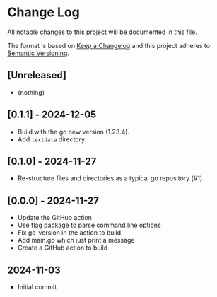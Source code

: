 # Change Log
All notable changes to this project will be documented in this file.

The format is based on [Keep a Changelog](https://keepachangelog.com/)
and this project adheres to [Semantic Versioning](https://semver.org/).

## [Unreleased]
- (nothing)

## [0.1.1] - 2024-12-05
- Build with the go new version (1.23.4).
- Add `textdata` directory.

## [0.1.0] - 2024-11-27
- Re-structure files and directories as a typical go repository (#1)

## [0.0.0] - 2024-11-27
- Update the GitHub action
- Use flag package to parse command line options
- Fix go-version in the action to build
- Add main.go which just print a message
- Create a GitHub action to build

## 2024-11-03
- Initial commit.
